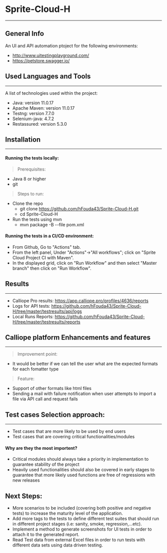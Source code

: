 # Sprite-Cloud-H
***
## General Info
An UI and API automation ptoject for the following environments:
* http://www.uitestingplayground.com/
* https://petstore.swagger.io/

## Used Languages and Tools
***
A list of technologies used within the project:
* Java: version 11.0.17
* Apache Maven: version 11.0.17
* Testng: version 7.7.0
* Selenium-java: 4.7.2
* Restassured: version 5.3.0

## Installation
***
#### Running the tests locally:
> Prerequisites:
* Java 8 or higher
* git
> Steps to run:
* Clone the repo
  * git clone https://github.com/hFouda43/Sprite-Cloud-H.git
  * cd Sprite-Cloud-H
* Run the tests using mvn
  * mvn package -B --file pom.xml
#### Running the tests in a CI/CD environment:
* From Github, Go to "Actions" tab.
* From the left panel, Under "Actions"->"All workflows"; click on "Sprite Cloud Project CI with Maven".
* In the displayed grid, click on "Run Workflow" and then select "Master branch" then click on "Run Workflow".
## Results
***
* Calliope Pro results: https://app.calliope.pro/profiles/4636/reports
* Logs for API tests: https://github.com/hFouda43/Sprite-Cloud-H/tree/master/testresults/api/logs
* Local Runs Reports: https://github.com/hFouda43/Sprite-Cloud-H/tree/master/testresults/reports
## Calliope platform Enhancements and features
***
> Improvement point:
* It would be better if we can tell the user what are the expected formats for each fomatter type
> Feature:
* Support of other formats like html files
* Sending a mail with failure notification when user attempts to import a file via API call and request fails
## Test cases Selection approach:
***
* Test cases that are more likely to be used by end users
* Test cases that are covering critical functionalities/modules
#### Why are they the most importent?
* Critical modules should always take a priority in implementation to guarantee stability of the project
* Heavily used functionalities should also be covered in early stages to guarantee that more likely used functions are free of regressions with new releases

## Next Steps:
* More scenarios to be included (covering both positive and negative tests) to increase the maturity level of the application.
* Add more tags to the tests to define different test suites that should run in different project stages (i.e: sanity, smoke, regression,...etc).
* Implement a method to generate screenshots for UI tests in order to attach it to the generated report.
* Read Test data from external Excel files in order to run tests with different data sets using data driven testing.

